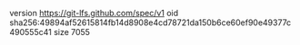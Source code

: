 version https://git-lfs.github.com/spec/v1
oid sha256:49894af52615814fb14d8908e4cd78721da150b6ce60ef90e49377c490555c41
size 7055
